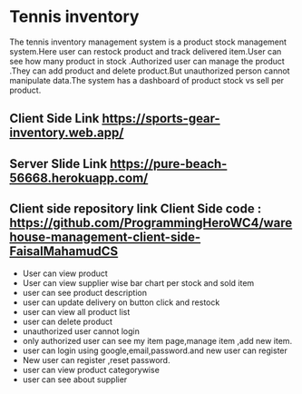 # Tennis  inventory
The tennis inventory management  system  is a product stock management system.Here user can restock product
and track delivered item.User can see how many product in stock .Authorized user can manage the product .They
can add product and delete product.But unauthorized person cannot manipulate data.The system has a dashboard of product stock vs sell per product.
## Client Side Link   https://sports-gear-inventory.web.app/
## Server Slide Link https://pure-beach-56668.herokuapp.com/
## Client side repository link  Client Side code : https://github.com/ProgrammingHeroWC4/warehouse-management-client-side-FaisalMahamudCS

* User can view product
* User can view supplier wise bar chart per stock and sold item
* user can see product description
* user can update delivery on button click and restock
* user  can view all product list
* user can delete product
* unauthorized user cannot login
* only authorized user can see my item page,manage item ,add new item.
* user can login using google,email,password.and new user can register 
* New user can register ,reset password.
* user can view product categorywise
* user can see about supplier